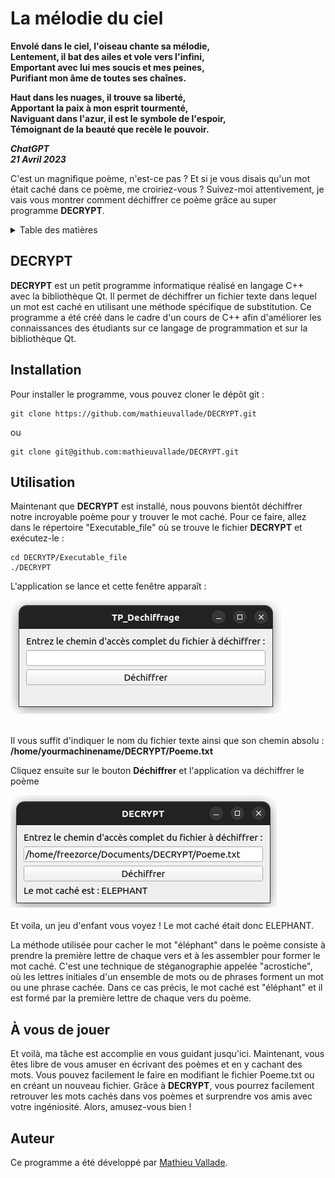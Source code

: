 <div id="top"></div>

# La mélodie du ciel

__Envolé dans le ciel, l'oiseau chante sa mélodie,__  
__Lentement, il bat des ailes et vole vers l'infini,__  
__Emportant avec lui mes soucis et mes peines,__  
__Purifiant mon âme de toutes ses chaînes.__

__Haut dans les nuages, il trouve sa liberté,__  
__Apportant la paix à mon esprit tourmenté,__  
__Naviguant dans l'azur, il est le symbole de l'espoir,__  
__Témoignant de la beauté que recèle le pouvoir.__

__*ChatGPT*__    
__*21 Avril 2023*__


C'est un magnifique poème, n'est-ce pas ? Et si je vous disais qu'un mot était caché dans ce poème, me croiriez-vous ? Suivez-moi attentivement, je vais vous montrer comment déchiffrer ce poème grâce au super programme __DECRYPT__.

<details>
  <summary>Table des matières</summary>
  <ol>
    <li>
      <a href="#La-mélodie-du-ciel">La mélodie du ciel</a>
    </li>
    <li>
      <a href="##DECRYPT">DECRYTP</a>
    </li>
    <li>
      <a href="#Installation">Installation</a>
    </li>
    <li>
      <a href="#À-vous-de-jouer">À vous de jouer</a>
  </ol>
</details>


## DECRYPT

__DECRYPT__ est un petit programme informatique réalisé en langage C++ avec la bibliothèque Qt. Il permet de déchiffrer un fichier texte dans lequel un mot est caché en utilisant une méthode spécifique de substitution. Ce programme a été créé dans le cadre d'un cours de C++ afin d'améliorer les connaissances des étudiants sur ce langage de programmation et sur la bibliothèque Qt.

## Installation

Pour installer le programme, vous pouvez cloner le dépôt git :

```
git clone https://github.com/mathieuvallade/DECRYPT.git
```
ou
```
git clone git@github.com:mathieuvallade/DECRYPT.git
```
## Utilisation
Maintenant que __DECRYPT__ est installé, nous pouvons bientôt déchiffrer notre incroyable poème pour y trouver le mot caché.
Pour ce faire, allez dans le répertoire "Executable_file" où se trouve le fichier __DECRYPT__ et exécutez-le :

```
cd DECRYTP/Executable_file
./DECRYPT
```
L'application se lance et cette fenêtre apparaît :

<div>
    <img src="Images/Fenetre.png" width="433" height="182">
  </br></br>
</div>

Il vous suffit d'indiquer le nom du fichier texte ainsi que son chemin absolu :  __/home/yourmachinename/DECRYPT/Poeme.txt__

Cliquez ensuite sur le bouton __Déchiffrer__ et l'application va déchiffrer le poème
<div>
    <img src="Images/Result.png"  width="426" height="180">
  </br></br>
</div>
Et voila, un jeu d'enfant vous voyez !
Le mot caché était donc ELEPHANT.

La méthode utilisée pour cacher le mot "éléphant" dans le poème consiste à prendre la première lettre de chaque vers et à les assembler pour former le mot caché. C'est une technique de stéganographie appelée "acrostiche", où les lettres initiales d'un ensemble de mots ou de phrases forment un mot ou une phrase cachée. Dans ce cas précis, le mot caché est "éléphant" et il est formé par la première lettre de chaque vers du poème.

## À vous de jouer

Et voilà, ma tâche est accomplie en vous guidant jusqu'ici. Maintenant, vous êtes libre de vous amuser en écrivant des poèmes et en y cachant des mots. Vous pouvez facilement le faire en modifiant le fichier Poeme.txt ou en créant un nouveau fichier. Grâce à __DECRYPT__, vous pourrez facilement retrouver les mots cachés dans vos poèmes et surprendre vos amis avec votre ingéniosité. Alors, amusez-vous bien !


## Auteur

Ce programme a été développé par [Mathieu Vallade](https://github.com/mathieuvallade).

